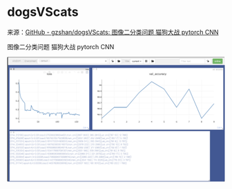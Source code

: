 # dogsVScats

来源：[GitHub - gzshan/dogsVScats: 图像二分类问题 猫狗大战 pytorch CNN](https://github.com/gzshan/dogsVScats)

图像二分类问题 猫狗大战 pytorch CNN

<img src="image/README/1642180701224.png" alt="1642180701224.png" style="zoom:50%;" />

